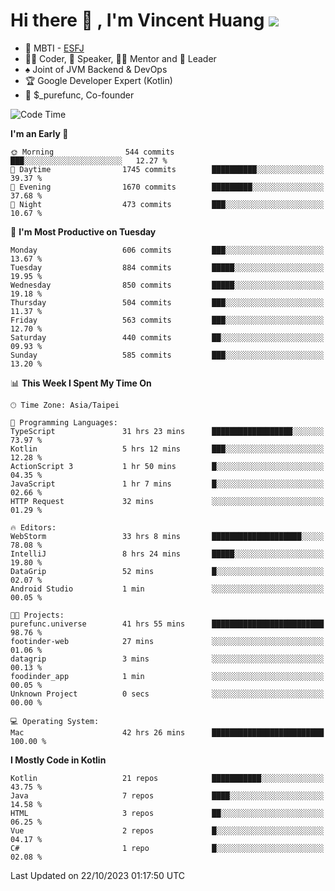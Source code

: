 # Hi there 👋 , I'm Vincent Huang ![](https://komarev.com/ghpvc/?username=Jian-Min-Huang)
- 👀 MBTI - [ESFJ](https://www.16personalities.com/esfj-personality)
- 👨‍💻 Coder, 🎤 Speaker, 👨‍🏫 Mentor and 🚀 Leader
- ♠️ Joint of JVM Backend & DevOps
- 🏆 Google Developer Expert (Kotlin)
- 💼 $_purefunc, Co-founder

<!--START_SECTION:waka-->
![Code Time](http://img.shields.io/badge/Code%20Time-2%2C743%20hrs%2029%20mins-blue)

**I'm an Early 🐤** 

```text
🌞 Morning                544 commits         ███░░░░░░░░░░░░░░░░░░░░░░   12.27 % 
🌆 Daytime                1745 commits        ██████████░░░░░░░░░░░░░░░   39.37 % 
🌃 Evening                1670 commits        █████████░░░░░░░░░░░░░░░░   37.68 % 
🌙 Night                  473 commits         ███░░░░░░░░░░░░░░░░░░░░░░   10.67 % 
```
📅 **I'm Most Productive on Tuesday** 

```text
Monday                   606 commits         ███░░░░░░░░░░░░░░░░░░░░░░   13.67 % 
Tuesday                  884 commits         █████░░░░░░░░░░░░░░░░░░░░   19.95 % 
Wednesday                850 commits         █████░░░░░░░░░░░░░░░░░░░░   19.18 % 
Thursday                 504 commits         ███░░░░░░░░░░░░░░░░░░░░░░   11.37 % 
Friday                   563 commits         ███░░░░░░░░░░░░░░░░░░░░░░   12.70 % 
Saturday                 440 commits         ██░░░░░░░░░░░░░░░░░░░░░░░   09.93 % 
Sunday                   585 commits         ███░░░░░░░░░░░░░░░░░░░░░░   13.20 % 
```


📊 **This Week I Spent My Time On** 

```text
🕑︎ Time Zone: Asia/Taipei

💬 Programming Languages: 
TypeScript               31 hrs 23 mins      ██████████████████░░░░░░░   73.97 % 
Kotlin                   5 hrs 12 mins       ███░░░░░░░░░░░░░░░░░░░░░░   12.28 % 
ActionScript 3           1 hr 50 mins        █░░░░░░░░░░░░░░░░░░░░░░░░   04.35 % 
JavaScript               1 hr 7 mins         █░░░░░░░░░░░░░░░░░░░░░░░░   02.66 % 
HTTP Request             32 mins             ░░░░░░░░░░░░░░░░░░░░░░░░░   01.29 % 

🔥 Editors: 
WebStorm                 33 hrs 8 mins       ████████████████████░░░░░   78.08 % 
IntelliJ                 8 hrs 24 mins       █████░░░░░░░░░░░░░░░░░░░░   19.80 % 
DataGrip                 52 mins             █░░░░░░░░░░░░░░░░░░░░░░░░   02.07 % 
Android Studio           1 min               ░░░░░░░░░░░░░░░░░░░░░░░░░   00.05 % 

🐱‍💻 Projects: 
purefunc.universe        41 hrs 55 mins      █████████████████████████   98.76 % 
footinder-web            27 mins             ░░░░░░░░░░░░░░░░░░░░░░░░░   01.06 % 
datagrip                 3 mins              ░░░░░░░░░░░░░░░░░░░░░░░░░   00.13 % 
foodinder_app            1 min               ░░░░░░░░░░░░░░░░░░░░░░░░░   00.05 % 
Unknown Project          0 secs              ░░░░░░░░░░░░░░░░░░░░░░░░░   00.00 % 

💻 Operating System: 
Mac                      42 hrs 26 mins      █████████████████████████   100.00 % 
```

**I Mostly Code in Kotlin** 

```text
Kotlin                   21 repos            ███████████░░░░░░░░░░░░░░   43.75 % 
Java                     7 repos             ████░░░░░░░░░░░░░░░░░░░░░   14.58 % 
HTML                     3 repos             ██░░░░░░░░░░░░░░░░░░░░░░░   06.25 % 
Vue                      2 repos             █░░░░░░░░░░░░░░░░░░░░░░░░   04.17 % 
C#                       1 repo              █░░░░░░░░░░░░░░░░░░░░░░░░   02.08 % 
```




 Last Updated on 22/10/2023 01:17:50 UTC
<!--END_SECTION:waka-->
